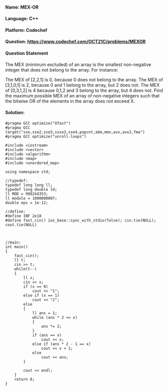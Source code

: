 #### Name: MEX-OR
#### Language: C++
#### Platform: Codechef
#### Question: https://www.codechef.com/OCT21C/problems/MEXOR
#### Question Statement
The MEX (minimum excluded) of an array is the smallest non-negative integer that does not belong to the array. For instance:

The MEX of [2,2,1] is 0, because 0 does not belong to the array.
The MEX of [3,1,0,1] is 2, because 0 and 1 belong to the array, but 2 does not.
The MEX of [0,3,1,2] is 4 because 0,1,2 and 3 belong to the array, but 4 does not.
Find the maximum possible MEX of an array of non-negative integers such that the bitwise OR of the elements in the array does not exceed X.
#### Solution:

```
#pragma GCC optimize("Ofast")
#pragma GCC target("sse,sse2,sse3,ssse3,sse4,popcnt,abm,mmx,avx,avx2,fma")
#pragma GCC optimize("unroll-loops")
 
#include <iostream>
#include <vector>
#include <algorithm>
#include <map>
#include <unordered_map>
 
using namespace std;
 
//typedef: 
typedef long long ll;
typedef long double ld;
ll MOD = 998244353;
ll modulo = 1000000007;
double eps = 1e-12;
 
//define:
#define INF 2e18
#define fast_cin() ios_base::sync_with_stdio(false); cin.tie(NULL); cout.tie(NULL)
 

 
//main:
int main()
{
    fast_cin();
    ll t;
    cin >> t;
    while(t--)
    {
        ll x;
        cin >> x;
        if (x == 0)
            cout << "1";
        else if (x == 1)
            cout << "2";
        else
        {
            ll ans = 1;
            while (ans * 2 <= x)
            {
                ans *= 2;
            }
            if (ans == x)
                cout << x;
            else if (ans * 2 - 1 == x)
                cout << x + 1;
            else
                cout << ans;
        }

        cout << endl;
    }
    return 0;
}

```

